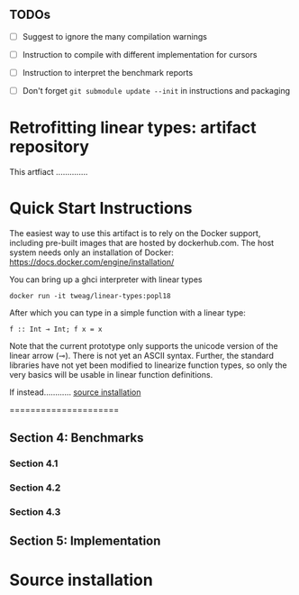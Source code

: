 ## TODOs

- [ ] Suggest to ignore the many compilation warnings
- [ ] Instruction to compile with different implementation for cursors
- [ ] Instruction to interpret the benchmark reports
- [ ] Don't forget `git submodule update --init` in instructions and packaging


# Retrofitting linear types: artifact repository

This artfiact ..............


Quick Start Instructions
========================

The easiest way to use this artifact is to rely on the Docker support,
including pre-built images that are hosted by dockerhub.com.  The host
system needs only an installation of Docker: 
   https://docs.docker.com/engine/installation/

You can bring up a ghci interpreter with linear types 

    docker run -it tweag/linear-types:popl18

After which you can type in a simple function with a linear type:

    f :: Int ⊸ Int; f x = x

Note that the current prototype only supports the unicode version of
the linear arrow (⊸).  There is not yet an ASCII syntax.  Further, the
standard libraries have not yet been modified to linearize function
types, so only the very basics will be usable in linear function
definitions.


If instead............
[source installation](#source-installation)


=====================


Section 4: Benchmarks
---------------------

### Section 4.1


### Section 4.2


### Section 4.3


Section 5: Implementation
-------------------------




Source installation
===================
